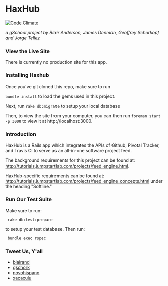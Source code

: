 # HaxHub

[![Code Climate](https://codeclimate.com/github/blairand/alpha-feed-engine.png)](https://codeclimate.com/github/blairand/alpha-feed-engine)

_a gSchool project by Blair Anderson, James Denman, Geoffrey Schorkopf and Jorge Tellez_

### View the Live Site

There is currently no production site for this app.

### Installing Haxhub

Once you've git cloned this repo, make sure to run

```bundle install``` to load the gems used in this project.

Next, run ```rake db:migrate``` to setup your local database

Then, to view the site from your computer, you can then run ```foreman start  -p 3000``` to view it at http://localhost:3000.


### Introduction

HaxHub is a Rails app which integrates the APIs of Github, Pivotal Tracker, and Travis CI to serve as an all-in-one software project feed.

The background requirements for this project can be found at: http://tutorials.jumpstartlab.com/projects/feed_engine.html.

HaxHub-specific requirements can be found at: http://tutorials.jumpstartlab.com/projects/feed_engine_concepts.html under the heading "Softline."


### Run Our Test Suite

Make sure to run:

``` rake db:test:prepare```

to setup your test database. Then run:

``` bundle exec rspec```

### Tweet Us, Y'all

* [blairand](https://twitter.com/blairand)
* [gschork](https://twitter.com/gschork)
* [novohispano](https://twitter.com/novohispano)
* [xacaxulu](https://twitter.com/xacaxulu)
